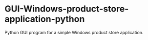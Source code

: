 # GUI-Windows-product-store-application-python
Python GUI program for a simple Windows product store application.
